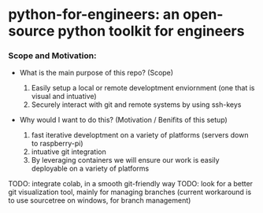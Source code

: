 # python-for-engineers: an open-source python toolkit for engineers

### Scope and Motivation:

- What is the main purpose of this repo? (Scope)
    1) Easily setup a local or remote developtment enviornment (one that is visual and intuative)
    2) Securely interact with git and remote systems by using ssh-keys
    
- Why would I want to do this? (Motivation / Benifits of this setup)
    1) fast iterative developtment on a variety of platforms (servers down to raspberry-pi)
    2) intuative git integration
    3) By leveraging containers we will ensure our work is easily deployable on a variety of platforms

TODO: integrate colab, in a smooth git-friendly way
TODO: look for a better git visualization tool, mainly for managing branches (current workaround is to use sourcetree on windows, for branch management)
